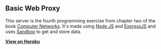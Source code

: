 ## Basic Web Proxy

This server is the fourth programming exercise from chapter two of the book [Computer Networks](http://www.amazon.com/Computer-Networking-Top-Down-Approach-Edition/dp/0132856204).
It's made using [Node JS](https://nodejs.org/en/) and [ExpressJS](expressjs.com) and uses [Sandbox](https://getsandbox.com) to get and store data.

**[View on Heroku](https://proxy-express.herokuapp.com/)**
